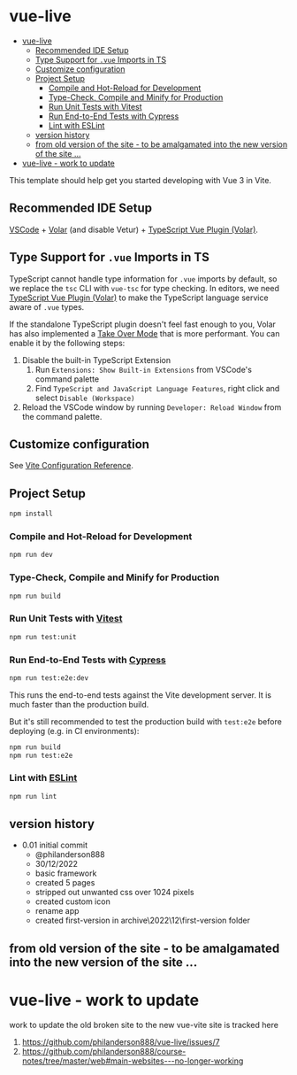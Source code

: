 # vue-live

- [vue-live](#vue-live)
  - [Recommended IDE Setup](#recommended-ide-setup)
  - [Type Support for `.vue` Imports in TS](#type-support-for-vue-imports-in-ts)
  - [Customize configuration](#customize-configuration)
  - [Project Setup](#project-setup)
    - [Compile and Hot-Reload for Development](#compile-and-hot-reload-for-development)
    - [Type-Check, Compile and Minify for Production](#type-check-compile-and-minify-for-production)
    - [Run Unit Tests with Vitest](#run-unit-tests-with-vitest)
    - [Run End-to-End Tests with Cypress](#run-end-to-end-tests-with-cypress)
    - [Lint with ESLint](#lint-with-eslint)
  - [version history](#version-history)
  - [from old version of the site - to be amalgamated into the new version of the site ...](#from-old-version-of-the-site---to-be-amalgamated-into-the-new-version-of-the-site-)
- [vue-live - work to update](#vue-live---work-to-update)

This template should help get you started developing with Vue 3 in Vite.

## Recommended IDE Setup

[VSCode](https://code.visualstudio.com/) + [Volar](https://marketplace.visualstudio.com/items?itemName=Vue.volar) (and disable Vetur) + [TypeScript Vue Plugin (Volar)](https://marketplace.visualstudio.com/items?itemName=Vue.vscode-typescript-vue-plugin).

## Type Support for `.vue` Imports in TS

TypeScript cannot handle type information for `.vue` imports by default, so we replace the `tsc` CLI with `vue-tsc` for type checking. In editors, we need [TypeScript Vue Plugin (Volar)](https://marketplace.visualstudio.com/items?itemName=Vue.vscode-typescript-vue-plugin) to make the TypeScript language service aware of `.vue` types.

If the standalone TypeScript plugin doesn't feel fast enough to you, Volar has also implemented a [Take Over Mode](https://github.com/johnsoncodehk/volar/discussions/471#discussioncomment-1361669) that is more performant. You can enable it by the following steps:

1. Disable the built-in TypeScript Extension
    1) Run `Extensions: Show Built-in Extensions` from VSCode's command palette
    2) Find `TypeScript and JavaScript Language Features`, right click and select `Disable (Workspace)`
2. Reload the VSCode window by running `Developer: Reload Window` from the command palette.

## Customize configuration

See [Vite Configuration Reference](https://vitejs.dev/config/).

## Project Setup

```sh
npm install
```

### Compile and Hot-Reload for Development

```sh
npm run dev
```

### Type-Check, Compile and Minify for Production

```sh
npm run build
```

### Run Unit Tests with [Vitest](https://vitest.dev/)

```sh
npm run test:unit
```

### Run End-to-End Tests with [Cypress](https://www.cypress.io/)

```sh
npm run test:e2e:dev
```

This runs the end-to-end tests against the Vite development server.
It is much faster than the production build.

But it's still recommended to test the production build with `test:e2e` before deploying (e.g. in CI environments):

```sh
npm run build
npm run test:e2e
```

### Lint with [ESLint](https://eslint.org/)

```sh
npm run lint
```

## version history
- 0.01 initial commit
   - @philanderson888
   - 30/12/2022
   - basic framework
   - created 5 pages
   - stripped out unwanted css over 1024 pixels
   - created custom icon
   - rename app
   - created first-version in archive\2022\12\first-version folder

## from old version of the site - to be amalgamated into the new version of the site ...

# vue-live - work to update

work to update the old broken site to the new vue-vite site is tracked here

1. https://github.com/philanderson888/vue-live/issues/7
2. https://github.com/philanderson888/course-notes/tree/master/web#main-websites---no-longer-working

